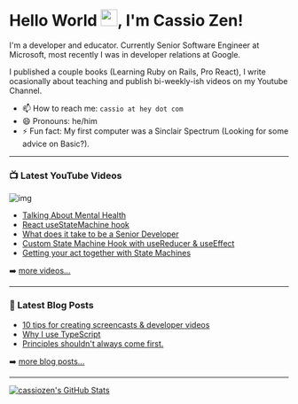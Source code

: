 # Hello World <img src="https://raw.githubusercontent.com/MartinHeinz/MartinHeinz/master/wave.gif" width="30px">, I'm Cassio Zen!

I'm a developer and educator. Currently Senior Software Engineer at Microsoft, most recently I was in developer relations at Google.

I published a couple books (Learning Ruby on Rails, Pro React), I write ocasionally about teaching and publish bi-weekly-ish videos on my Youtube Channel.

- 📫 How to reach me: `cassio at hey dot com`
- 😄 Pronouns: he/him
- ⚡ Fun fact: My first computer was a Sinclair Spectrum (Looking for some advice on Basic?).

---

### 📺 Latest YouTube Videos
![img](https://img.shields.io/youtube/channel/views/UCZkjWyyLvzWeoVWEpRemrDQ?label=ReactCasts%20views&style=social)

<!-- YOUTUBE-VIDEOS-LIST:START -->
- [Talking About Mental Health](https://www.youtube.com/watch?v=BMBmqQs1jMo)
- [React useStateMachine hook](https://www.youtube.com/watch?v=uT-f6UJBqFE)
- [What does it take to be a Senior Developer](https://www.youtube.com/watch?v=oKr1FqAUm68)
- [Custom State Machine Hook with useReducer &amp; useEffect](https://www.youtube.com/watch?v=jF1tO2hTdC0)
- [Getting your act together with State Machines](https://www.youtube.com/watch?v=N0OaRdJuVlc)
<!-- YOUTUBE-VIDEOS-LIST:END -->

➡️ [more videos...](https://youtube.com/reactcasts)

---

### 📕 Latest Blog Posts

<!-- BLOG-POST-LIST:START -->
- [10 tips for creating screencasts & developer videos](https://world.hey.com/cassio/10-tips-for-creating-screencasts-developer-videos-37519290)
- [Why I use TypeScript](https://world.hey.com/cassio/why-i-use-typescript-0dc41c42)
- [Principles shouldn't always come first.](https://world.hey.com/cassio/principles-shouldn-t-always-come-first-105fe31a)
<!-- BLOG-POST-LIST:END -->

➡️ [more blog posts...](https://world.hey.com/cassio)

---

<a href="https://github.com/cassiozen/cassiozen">
  <img align="center" src="https://github-readme-stats.vercel.app/api?username=cassiozen&show_icons=true&line_height=27&count_private=true&title_color=ffffff&text_color=c9cacc&icon_color=2bbc8a&bg_color=1d1f21" alt="cassiozen's GitHub Stats" />
</a>
